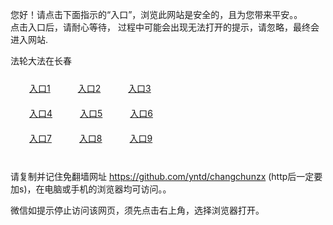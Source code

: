 您好！请点击下面指示的“入口”，浏览此网站是安全的，且为您带来平安。。 <br/>
点击入口后，请耐心等待， 过程中可能会出现无法打开的提示，请忽略，最终会进入网站. </br>

法轮大法在长春<br/>
<div style="padding:10px"><a style="margin:20px" target="_blank" href="https://d3u1y8fbsgmcww.cloudfront.net/2Qpsp?voaobxd" id="ccLink1" rel="nofollow">入口1</a> <a target="_blank" style="margin:20px" href="https://d3546enpg0cy9o.cloudfront.net/2Qpsp?whwwuav" id="ccLink2" rel="nofollow">入口2</a> <a style="margin:20px" target="_blank" href="https://d1aj1aicj0wkg4.cloudfront.net/2Qpsp?rjxwonbn" id="ccLink3" rel="nofollow">入口3</a></div>

<div style="padding:10px" ><a style="margin:20px" target="_blank" href="https://d3u1y8fbsgmcww.cloudfront.net/2Qpsp?voaobxd" id="ccLink4" rel="nofollow">入口4</a> <a style="margin:20px" href="https://d3546enpg0cy9o.cloudfront.net/2Qpsp?whwwuav" target="_blank" id="ccLink5" rel="nofollow">入口5</a> <a style="margin:20px" href="https://d1aj1aicj0wkg4.cloudfront.net/2Qpsp?rjxwonbn" target="_blank" id="ccLink6" rel="nofollow">入口6</a></div>

<div style="padding:10px"><a style="margin:20px" target="_blank" href="https://d3u1y8fbsgmcww.cloudfront.net/2Qpsp?voaobxd" id="ccLink7" rel="nofollow">入口7</a> <a style="margin:20px" href="https://d3546enpg0cy9o.cloudfront.net/2Qpsp?whwwuav" target="_blank" id="ccLink8" rel="nofollow">入口8</a> <a style="margin:20px" target="_blank" href="https://d1aj1aicj0wkg4.cloudfront.net/2Qpsp?rjxwonbn" id="ccLink9" rel="nofollow">入口9</a></div>

<br/>



请复制并记住免翻墙网址 https://github.com/yntd/changchunzx (http后一定要加s)，在电脑或手机的浏览器均可访问。。<br/>

微信如提示停止访问该网页，须先点击右上角，选择浏览器打开。
